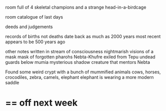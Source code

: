 room full of 4 skeletal champions and a strange head-in-a-birdcage


room catalogue of last days


deeds and judgements

records of births not deaths
date back as much as 2000 years
  most recent appears to be 500 years ago

other notes written in stream of consciousness
	nightmarish visions of a mask
	mask of forgotten pharohs
	Nebta-Khufre
	exiled from Tepu
	undead guards below
	mumia
	mysterious shadow creature that mentors Nebta

Found some weird crypt with a bunch of mummified animals
	cows, horses, crocodiles, zebra, camels, elephant
	elephant is wearing a more modern saddle

==
off next week
==